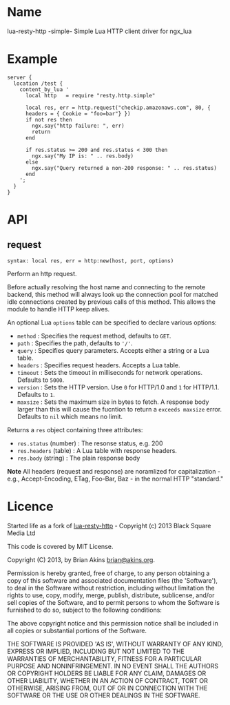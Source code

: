 Name
====

lua-resty-http -simple- Simple Lua HTTP client driver for ngx_lua

Example
=======

    server {
      location /test {
        content_by_lua '
          local http   = require "resty.http.simple"

          local res, err = http.request("checkip.amazonaws.com", 80, {
          headers = { Cookie = "foo=bar"} })
          if not res then
            ngx.say("http failure: ", err)
            return
          end

          if res.status >= 200 and res.status < 300 then
            ngx.say("My IP is: " .. res.body)
          else
            ngx.say("Query returned a non-200 response: " .. res.status)
          end
        ';
      }
    }

API
===

request
---
`syntax: local res, err = http:new(host, port, options)`

Perform an http request.

Before actually resolving the host name and connecting to the remote
backend, this method will always look up the connection pool for
matched idle connections created by previous calls of this
method. This allows the module to handle HTTP keep alives.

An optional Lua `options` table can be specified to declare various options:

* `method`
: Specifies the request method, defaults to `GET`.
* `path`
: Specifies the path, defaults to `'/'`.
* `query`
: Specifies query parameters. Accepts either a string or a Lua table.
* `headers`
: Specifies request headers. Accepts a Lua table. 
* `timeout`
: Sets the timeout in milliseconds for network operations. Defaults to `5000`.
* `version`
: Sets the HTTP version. Use `0` for HTTP/1.0 and `1` for
HTTP/1.1. Defaults to `1`.
* `maxsize`
: Sets the maximum size in bytes to fetch. A response body larger than
this will cause the fucntion to return a `exceeds maxsize`
error. Defaults to `nil` which means no limit.


Returns a `res` object containing three attributes:

* `res.status` (number)
: The resonse status, e.g. 200
* `res.headers` (table)
: A Lua table with response headers. 
* `res.body` (string)
: The plain response body

**Note** All headers (request and response) are noramlized for
capitalization - e.g., Accept-Encoding, ETag, Foo-Bar, Baz - in the
normal HTTP "standard."

Licence
=======

Started life as a fork of
[lua-resty-http](https://github.com/bsm/lua-resty-http) - Copyright (c) 2013 Black Square Media Ltd

This code is covered by MIT License. 

Copyright (C) 2013, by Brian Akins <brian@akins.org>.

Permission is hereby granted, free of charge, to any person obtaining
a copy of this software and associated documentation files (the
'Software'), to deal in the Software without restriction, including
without limitation the rights to use, copy, modify, merge, publish,
distribute, sublicense, and/or sell copies of the Software, and to
permit persons to whom the Software is furnished to do so, subject to
the following conditions:

The above copyright notice and this permission notice shall be
included in all copies or substantial portions of the Software.

THE SOFTWARE IS PROVIDED 'AS IS', WITHOUT WARRANTY OF ANY KIND,
EXPRESS OR IMPLIED, INCLUDING BUT NOT LIMITED TO THE WARRANTIES OF
MERCHANTABILITY, FITNESS FOR A PARTICULAR PURPOSE AND NONINFRINGEMENT.
IN NO EVENT SHALL THE AUTHORS OR COPYRIGHT HOLDERS BE LIABLE FOR ANY
CLAIM, DAMAGES OR OTHER LIABILITY, WHETHER IN AN ACTION OF CONTRACT,
TORT OR OTHERWISE, ARISING FROM, OUT OF OR IN CONNECTION WITH THE
SOFTWARE OR THE USE OR OTHER DEALINGS IN THE SOFTWARE.
